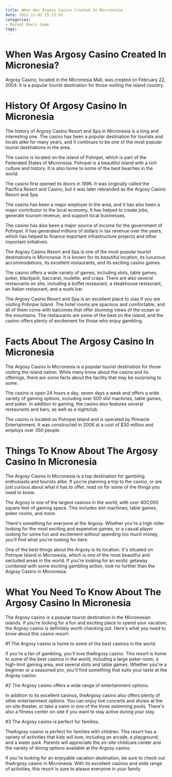 ```yaml
---
title: When Was Argosy Casino Created In Micronesia 
date: 2022-11-02 15:13:59
categories:
- Rocket Reels Game
tags:
---
```



#  When Was Argosy Casino Created In Micronesia? 

Argosy Casino, located in the Micronesia Mall, was created on February 22, 2004. It is a popular tourist destination for those visiting the island country.

#  History Of Argosy Casino In Micronesia 

The history of Argosy Casino Resort and Spa in Micronesia is a long and interesting one. The casino has been a popular destination for tourists and locals alike for many years, and it continues to be one of the most popular tourist destinations in the area.

The casino is located on the island of Pohnpei, which is part of the Federated States of Micronesia. Pohnpei is a beautiful island with a rich culture and history. It is also home to some of the best beaches in the world.

The casino first opened its doors in 1996. It was originally called the Pacifica Resort and Casino, but it was later rebranded as the Argosy Casino Resort and Spa.

The casino has been a major employer in the area, and it has also been a major contributor to the local economy. It has helped to create jobs, generate tourism revenue, and support local businesses.

The casino has also been a major source of income for the government of Pohnpei. It has generated millions of dollars in tax revenue over the years, which has helped to finance important infrastructure projects and other important initiatives.

The Argosy Casino Resort and Spa is one of the most popular tourist destinations in Micronesia. It is known for its beautiful location, its luxurious accommodations, its excellent restaurants, and its exciting casino games.

The casino offers a wide variety of games, including slots, table games, poker, blackjack, baccarat, roulette, and craps. There are also several restaurants on site, including a buffet restaurant, a steakhouse restaurant, an Italian restaurant, and a sushi bar.

The Argosy Casino Resort and Spa is an excellent place to stay if you are visiting Pohnpei Island. The hotel rooms are spacious and comfortable, and all of them come with balconies that offer stunning views of the ocean or the mountains. The restaurants are some of the best on the island, and the casino offers plenty of excitement for those who enjoy gambling.

#  Facts About The Argosy Casino In Micronesia 

The Argosy Casino in Micronesia is a popular tourist destination for those visiting the island nation. While many know about the casino and its offerings, there are some facts about the facility that may be surprising to some.

The casino is open 24 hours a day, seven days a week and offers a wide variety of gaming options, including over 500 slot machines, table games, and poker. In addition to gaming, the casino also features several restaurants and bars, as well as a nightclub.

The casino is located on Pohnpei Island and is operated by Pinnacle Entertainment. It was constructed in 2006 at a cost of $30 million and employs over 350 people.

#  Things To Know About The Argosy Casino In Micronesia 

The Argosy Casino in Micronesia is a top destination for gambling enthusiasts and tourists alike. If you're planning a trip to the casino, or are just curious about what it has to offer, read on for some of the things you need to know.

The Argosy is one of the largest casinos in the world, with over 400,000 square feet of gaming space. This includes slot machines, table games, poker rooms, and more.

There's something for everyone at the Argosy. Whether you're a high roller looking for the most exciting and expensive games, or a casual player looking for some fun and excitement without spending too much money, you'll find what you're looking for here.

One of the best things about the Argosy is its location. It's situated on Pohnpei Island in Micronesia, which is one of the most beautiful and secluded areas in the world. If you're looking for an exotic getaway combined with some exciting gambling action, look no further than the Argosy Casino in Micronesia.

#  What You Need To Know About The Argosy Casino In Micronesia

The Argosy casino is a popular tourist destination in the Micronesian islands. If you're looking for a fun and exciting place to spend your vacation, the Argosy casino is definitely worth checking out. Here's what you need to know about this casino resort:

#1 The Argosy casino is home to some of the best casinos in the world.

If you're a fan of gambling, you'll love theArgosy casino. This resort is home to some of the best casinos in the world, including a large poker room, a high-limit gaming area, and several slots and table games. Whether you're a beginner or a seasoned pro, you'll find something that suits your taste at the Argosy casino.

#2 The Argosy casino offers a wide range of entertainment options.

In addition to its excellent casinos, theArgosy casino also offers plenty of other entertainment options. You can enjoy live concerts and shows at the on-site theater, or take a swim in one of the three swimming pools. There's also a fitness center on-site if you want to stay active during your stay.

#3 The Argosy casino is perfect for families.

TheArgosy casino is perfect for families with children. This resort has a variety of activities that kids will love, including an arcade, a playground, and a water park. Parents will appreciate the on-site childcare center and the variety of dining options available at the Argosy casino.

If you're looking for an enjoyable vacation destination, be sure to check out theArgosy casino in Micronesia. With its excellent casinos and wide range of activities, this resort is sure to please everyone in your family